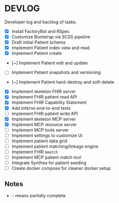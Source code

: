 # DEVLOG

Developer log and backlog of tasks.

- [x] Install FactoryBot and RSpec
- [x] Customize Bootstrap via SCSS pipeline
- [x] Draft initial Patient schema
- [x] Implement Patient index view and read
- [x] Implement Patient create
- [~] Implement Patient edit and update
- [ ] Implement Patient snapshots and versioning
- [~] Implement Patient hard-destroy and soft-delete
- [x] Implement skeleton FHIR server
- [x] Implement FHIR patient read API
- [x] Implement FHIR Capability Statement
- [x] Add Inferno end-to-end tests
- [ ] Implement FHIR patient write API
- [x] Implement skeleton MCP server
- [x] Implement MCP resource server
- [ ] Implement MCP tools server
- [ ] Implement settings to customize UI
- [ ] Implement patient data grid
- [ ] Implement patient matching/linkage engine
- [ ] Implement FHIR `$match`
- [ ] Implement MCP patient match tool
- [ ] Integrate Synthea for patient seeding
- [ ] Create docker compose for cleaner docker setup

## Notes

- `~` means partially complete
